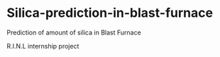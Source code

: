 # Silica-prediction-in-blast-furnace

Prediction of amount of silica in Blast Furnace


R.I.N.L internship project
